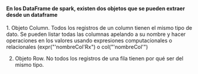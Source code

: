 <h4>En los DataFrame de spark, existen dos objetos que se pueden extraer desde un dataframe</h4>
  1. Objeto Column. Todos los registros de un column tienen el mismo tipo de dato. Se pueden listar todas las columnas apelando a su nombre y hacer operaciones en los valores usando expresiones computacionales o relacionales (expr("'nombreCol'Rx") o col("'nombreCol'") 
  
  2. Objeto Row. No todos los registros de una fila tienen por qué ser  del mismo tipo.
